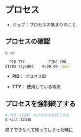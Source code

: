 # プロセス

- ジョブ：プロセスの集まりのこと

## プロセスの確認

```bash
$ ps

  PID TTY           TIME CMD
21783 ttys000    0:00.49 -bash
```

- **PID**： プロセスID

- **TTY**： 使用している端末

## プロセスを強制終了する

```bash
# PID：12345 のプロセスを終了する
$ kill 12345
```

終了できなくて残ってしまった時に